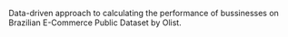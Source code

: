 Data-driven approach to calculating the performance of bussinesses on Brazilian E-Commerce Public Dataset by Olist. 
